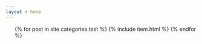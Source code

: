```yaml
---
layout : home
---
```

<ul id="post-list">
    {% for post in site.categories.test %}
        {% include item.html %}
    {% endfor %}
</ul>
